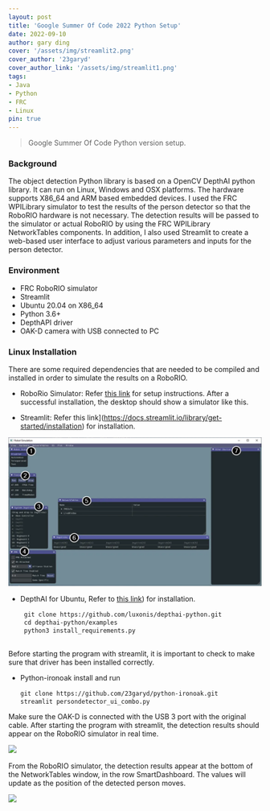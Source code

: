 ```yaml
---
layout: post
title: 'Google Summer Of Code 2022 Python Setup'
date: 2022-09-10
author: gary ding
cover: '/assets/img/streamlit2.png'
cover_author: '23garyd'
cover_author_link: '/assets/img/streamlit1.png'
tags: 
- Java 
- Python 
- FRC
- Linux
pin: true
---
```


> Google Summer Of Code Python version setup.

### Background

The object detection Python library is based on a OpenCV DepthAI python library. It can run on Linux, Windows and OSX platforms. The hardware supports X86_64 and ARM based embedded devices. I used the FRC WPILibrary simulator to test the results of the person detector so that the RoboRIO hardware is not necessary. The detection results will be passed to the simulator or actual RoboRIO by using the FRC WPILibrary NetworkTables components. In addition, I also used Streamlit to create a web-based user interface to adjust various parameters and inputs for the person detector.


### Environment

- FRC RoboRIO simulator
- Streamlit
- Ubuntu 20.04 on X86_64 
- Python 3.6+
- DepthAPI driver
- OAK-D camera with USB connected to PC


### Linux Installation



There are some required dependencies that are needed to be compiled and installed in order to simulate the results on a RoboRIO.


- RoboRio Simulator: Refer [this link](https://docs.wpilib.org/en/stable/docs/software/wpilib-tools/robot-simulation/introduction.html) for setup instructions. After a successful installation, the desktop should show a simulator like this. 


- Streamlit: Refer this link](https://docs.streamlit.io/library/get-started/installation) for installation.


![](/assets/img/frc-sim.png)

- DepthAI for Ubuntu, Refer to [this link](https://docs.luxonis.com/projects/api/en/latest/install/#ubuntu)) for installation. 
   ```
    git clone https://github.com/luxonis/depthai-python.git
    cd depthai-python/examples
    python3 install_requirements.py
     
    ```
Before starting the program with streamlit, it is important to check to make sure that driver has been installed correctly.

- Python-ironoak install and run
  
    ```
    git clone https://github.com/23garyd/python-ironoak.git
    streamlit persondetector_ui_combo.py

    ```
Make sure the OAK-D is connected with the USB 3 port with the original cable. After starting the program with streamlit, the detection results should appear on the RoboRIO simulator in real time.

![](/assets/img/streamlit1.png)

From the RoboRIO simulator, the detection results appear at the bottom of the NetworkTables window, in the row SmartDashboard. The values will update as the position of the detected person moves.

![](/assets/img/nt3.png)

